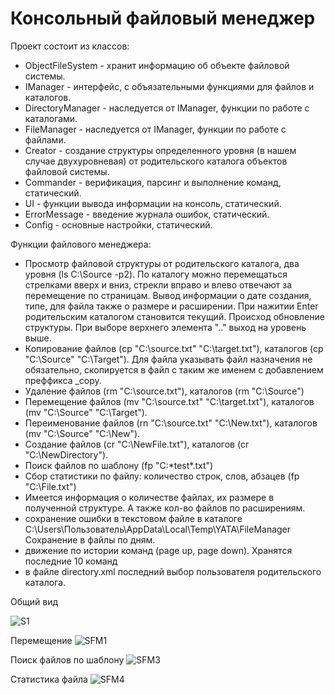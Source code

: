 # Консольный файловый менеджер
Проект состоит из классов:
- ObjectFileSystem - хранит информацию об объекте файловой системы.
- IManager - интерфейс, с объязательными функциями для файлов и каталогов.
- DirectoryManager - наследуется от IManager, функции по работе с каталогами.
- FileManager - наследуется от IManager, функции по работе с файлами.
- Creator - создание структуры определенного уровня (в нашем случае двухуровневая) от родительского каталога объектов файловой системы.
- Commander - верификация, парсинг и выполнение команд, статический.
- UI - функции вывода информации на консоль, статический.
- ErrorMessage - введение журнала ошибок, статический.
- Config - основные настройки, статический.

Функции файлового менеджера:
- Просмотр файловой структуры от родительского каталога, два уровня  (ls C:\Source -p2). По каталогу можно перемещаться стрелками вверх и вниз, стрекли вправо и влево отвечают за перемещение по страницам. Вывод информации о дате создания, типе, для файла также о размерe и расширении.
При нажитии Enter родительским каталогом становится текущий. Происход обновление структуры. При выборе верхнего элемента ".." выход на уровень выше.
- Копирование файлов (cp "C:\source.txt" "C:\target.txt"), каталогов (cp "C:\Source" "C:\Target").
Для файла указывать файл назначения не обязательно, скопируется в файл с таким же именем с добавлением преффикса _copy.
- Удаление файлов (rm "C:\source.txt"), каталогов (rm "C:\Source")
- Перемещение файлов (mv "C:\source.txt" "C:\target.txt"), каталогов (mv "C:\Source" "C:\Target").
- Переименование файлов (rn "C:\source.txt" "C:\New.txt"), каталогов (mv "C:\Source" "C:\New").
- Cоздание файлов (cr "C:\NewFile.txt"), каталогов (cr "C:\NewDirectory").
- Поиск файлов по шаблону (fp "C:\*test*.txt")
- Сбор статистики по файлу: количество строк, слов, абзацев (fp "C:\File.txt")
- Имеется информация о количестве файлах, их размере в полученной структуре. А также кол-во файлов по расширениям.
- сохранение ошибки в текстовом файле в каталоге C:\Users\Пользователь\AppData\Local\Temp\YATA\FileManager
Сохранение в файлы по дням.
- движение по истории команд (page up, page down). Хранятся последние 10 команд
- в  файле directory.xml последний выбор пользователя родительского каталога.

Общий вид

![S1](https://user-images.githubusercontent.com/43469542/166086558-3c91f354-6b48-431c-a997-04deada9eec8.PNG)

Перемещение
![SFM1](https://user-images.githubusercontent.com/43469542/166086611-1896688e-3342-426c-a948-5157b6b3cd7e.PNG)

Поиск файлов по шаблону
![SFM3](https://user-images.githubusercontent.com/43469542/166086625-9bb18f86-0bf7-44e1-93cf-00c4c0f9e093.PNG)

Статистика файла
![SFM4](https://user-images.githubusercontent.com/43469542/166086640-f354c219-8104-4fd8-b5a7-c7982e4217b9.PNG)

